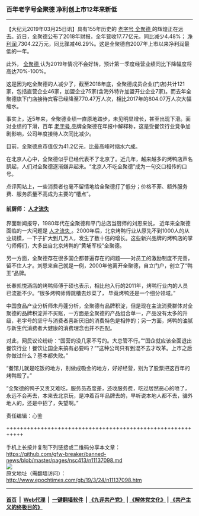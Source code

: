 ### 百年老字号全聚德 净利创上市12年来新低
------------------------

<p>
 【大纪元2019年03月25日讯】具有155年历史的
 <a href="http://www.epochtimes.com/gb/tag/%E8%80%81%E5%AD%97%E5%8F%B7.html">
  老字号
 </a>
 <a href="http://www.epochtimes.com/gb/tag/%E5%85%A8%E8%81%9A%E5%BE%B7.html">
  全聚德
 </a>
 的辉煌正在远去。近日，全聚德公布了2018年财报，全年营收17.77亿元，同比减少4.48%；
 <a href="http://www.epochtimes.com/gb/tag/%E5%87%80%E5%88%A9%E6%B6%A6.html">
  净利润
 </a>
 7304.22万元，同比骤减46.29%。这是全聚德自2007年上市以来净利润最低的一年。
</p>
<p>
 此外，
 <a href="http://www.epochtimes.com/gb/tag/%E5%85%A8%E8%81%9A%E5%BE%B7.html">
  全聚德
 </a>
 认为2019年情况不会好转，预计第一季度经营业绩同比下降幅度将高达70%-100%。
</p>
<p>
 这是因为吃全聚德的人减少了，截至2018年底，全聚德成员企业(门店)共计121家，包括直营企业46家，加盟企业75家(含海外特许加盟开业企业7家)。而去年全聚德旗下门店接待宾客已经降至770.47万人次，相比2017年的804.07万人次大幅缩水。
</p>
<p>
 事实上，近5年来，全聚德业绩一直原地踏步，未见明显增长，甚至出现下滑。面对业绩的下滑，百年
 <a href="http://www.epochtimes.com/gb/tag/%E8%80%81%E5%AD%97%E5%8F%B7.html">
  老字号
 </a>
 品牌全聚德在年报中解释称，这是受餐饮行业竞争加剧影响，公司年度接待人次同比减少。
</p>
<p>
 目前，全聚德总市值仅为41.2亿元，比最高峰时缩水六成。
</p>
<p>
 在北京人心中，全聚德似乎已经代表不了北京了。近几年，越来越多的烤鸭店声名鹊起，人们对全聚德逐渐嫌弃起来。“北京人不吃全聚德”成为一句交口相传的口号。
</p>
<p>
 点评网站上，一些消费者也毫不留情地给全聚德打了低分；价格不菲、额外服务费、服务质量不高成为主要的“槽点”。
</p>
<h4>
 前厨师：
 <a href="http://www.epochtimes.com/gb/tag/%E4%BA%BA%E6%89%8D%E6%B5%81%E5%A4%B1.html">
  人才流失
 </a>
</h4>
<p>
 界面新闻报导，1980年代在全聚德和平门总店当厨师的刘恩来说， 近年来全聚德面临的一大问题是
 <a href="http://www.epochtimes.com/gb/tag/%E4%BA%BA%E6%89%8D%E6%B5%81%E5%A4%B1.html">
  人才流失
 </a>
 。2000年后，北京烤鸭行业从原先不到1000人的从业规模，一下子扩大到几万人，发生了数十倍的增长。这些新兴品牌的烤鸭店的掌勺师傅们，大多出自北京烤鸭的“黄埔军校”全聚德。
</p>
<p>
 另一方面，全聚德存在很多国企都普遍存在的问题——对员工的激励制度不完善，留不住人才。刘恩来自己就是一例，2000年他离开全聚德，自立门户，创立了“鸭王”品牌。
</p>
<p>
 长春凯悦酒店的烤鸭师傅于硕也表示，相比他入行的2011年，烤鸭行业内的人员已流逝不少。“很多烤鸭师傅跳槽去炒菜了， 毕竟烤鸭还是一个细分领域。”
</p>
<p>
 中国食品产业分析师朱丹蓬分析，全聚德有品牌积淀，但是现在主流消费群体对全聚德的品牌积淀并不买账，一方面是全聚德的产品组合单一，产品没有太多的升级，老字号的坚守与消费者喜新厌旧的消费特色是相悖的；另一方面，烤鸭的油腻与新生代消费者大健康的消费理念也并不匹配。
</p>
<p>
 对此，网民议论纷纷：“国营的没几家不亏的。大总管不行。”“国企就应该全面退出餐饮行业！餐饮让国企来搞有必要吗？”“这种公司只有到混不去才改革。上市之后你做过什么？基本都失败。”
</p>
<p>
 “餐馆儿就是吃饭的地方，别做成吸金的地方，好好经营，别为了股票把这百年的烤鸭毁了。”
</p>
<p>
 “全聚德的鸭子又贵又难吃，服务员态度差，还收服务费，吃过居然恶心的喷了，永远不会再去，本来去北京玩，是冲着百年品牌去的，早听说本地人都不去，骗外地人的，还是中招了，失望啊。”
</p>
<p>
 责任编辑：心鉴
</p>

+++++++++++++++++++++++++++++++++++++++++++++++++++++++++++<br/><br/>
手机上长按并复制下列链接或二维码分享本文章：<br/>
https://github.com/gfw-breaker/banned-news/blob/master/pages/nsc413/n11137098.md <br/>
<a href='https://github.com/gfw-breaker/banned-news/blob/master/pages/nsc413/n11137098.md'><img src='https://github.com/gfw-breaker/banned-news/blob/master/pages/nsc413/n11137098.md.png'/></a> <br/>
原文地址（需翻墙访问）：http://www.epochtimes.com/gb/19/3/24/n11137098.htm


------------------------
#### [首页](https://github.com/gfw-breaker/banned-news/blob/master/README.md) &nbsp;|&nbsp; [Web代理](https://github.com/labour-camp/helloworld) &nbsp;|&nbsp; [一键翻墙软件](https://github.com/gfw-breaker/nogfw/blob/master/README.md) &nbsp;| [《九评共产党》](https://github.com/gfw-breaker/9ping.md/blob/master/README.md#九评之一评共产党是什么) | [《解体党文化》](https://github.com/gfw-breaker/jtdwh.md/blob/master/README.md) | [《共产主义的终极目的》](https://github.com/gfw-breaker/gczydzjmd.md/blob/master/README.md)

